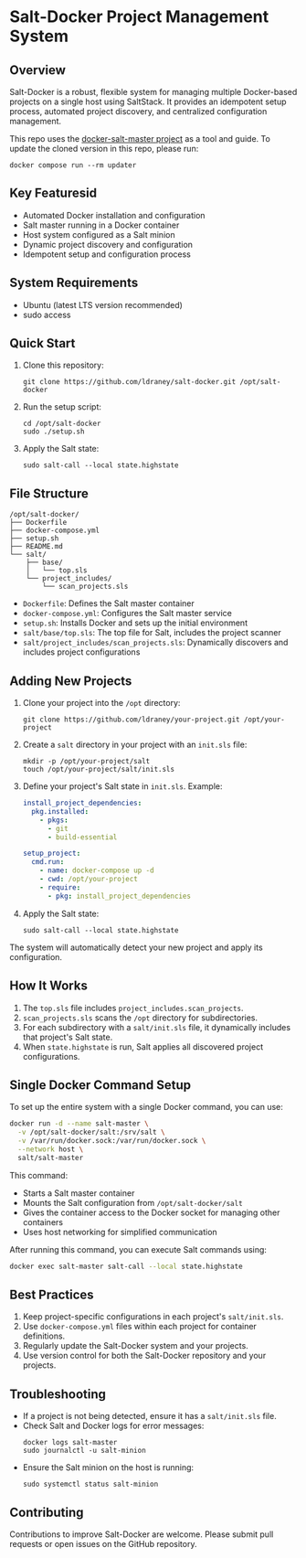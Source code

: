 # Salt-Docker Project Management System

## Overview

Salt-Docker is a robust, flexible system for managing multiple Docker-based projects on a single host using SaltStack. It provides an idempotent setup process, automated project discovery, and centralized configuration management.

This repo uses the [docker-salt-master project](https://github.com/cdalvaro/docker-salt-master) as a tool and guide. 
To update the cloned version in this repo, please run:
```
docker compose run --rm updater
```

## Key Featuresid

- Automated Docker installation and configuration
- Salt master running in a Docker container
- Host system configured as a Salt minion
- Dynamic project discovery and configuration
- Idempotent setup and configuration process

## System Requirements

- Ubuntu (latest LTS version recommended)
- sudo access

## Quick Start

1. Clone this repository:
   ```
   git clone https://github.com/ldraney/salt-docker.git /opt/salt-docker
   ```

2. Run the setup script:
   ```
   cd /opt/salt-docker
   sudo ./setup.sh
   ```

3. Apply the Salt state:
   ```
   sudo salt-call --local state.highstate
   ```

## File Structure

```
/opt/salt-docker/
├── Dockerfile
├── docker-compose.yml
├── setup.sh
├── README.md
└── salt/
    ├── base/
    │   └── top.sls
    └── project_includes/
        └── scan_projects.sls
```

- `Dockerfile`: Defines the Salt master container
- `docker-compose.yml`: Configures the Salt master service
- `setup.sh`: Installs Docker and sets up the initial environment
- `salt/base/top.sls`: The top file for Salt, includes the project scanner
- `salt/project_includes/scan_projects.sls`: Dynamically discovers and includes project configurations

## Adding New Projects

1. Clone your project into the `/opt` directory:
   ```
   git clone https://github.com/ldraney/your-project.git /opt/your-project
   ```

2. Create a `salt` directory in your project with an `init.sls` file:
   ```
   mkdir -p /opt/your-project/salt
   touch /opt/your-project/salt/init.sls
   ```

3. Define your project's Salt state in `init.sls`. Example:
   ```yaml
   install_project_dependencies:
     pkg.installed:
       - pkgs:
         - git
         - build-essential

   setup_project:
     cmd.run:
       - name: docker-compose up -d
       - cwd: /opt/your-project
       - require:
         - pkg: install_project_dependencies
   ```

4. Apply the Salt state:
   ```
   sudo salt-call --local state.highstate
   ```

The system will automatically detect your new project and apply its configuration.

## How It Works

1. The `top.sls` file includes `project_includes.scan_projects`.
2. `scan_projects.sls` scans the `/opt` directory for subdirectories.
3. For each subdirectory with a `salt/init.sls` file, it dynamically includes that project's Salt state.
4. When `state.highstate` is run, Salt applies all discovered project configurations.

## Single Docker Command Setup

To set up the entire system with a single Docker command, you can use:

```bash
docker run -d --name salt-master \
  -v /opt/salt-docker/salt:/srv/salt \
  -v /var/run/docker.sock:/var/run/docker.sock \
  --network host \
  salt/salt-master
```

This command:
- Starts a Salt master container
- Mounts the Salt configuration from `/opt/salt-docker/salt`
- Gives the container access to the Docker socket for managing other containers
- Uses host networking for simplified communication

After running this command, you can execute Salt commands using:

```bash
docker exec salt-master salt-call --local state.highstate
```

## Best Practices

1. Keep project-specific configurations in each project's `salt/init.sls`.
2. Use `docker-compose.yml` files within each project for container definitions.
3. Regularly update the Salt-Docker system and your projects.
4. Use version control for both the Salt-Docker repository and your projects.

## Troubleshooting

- If a project is not being detected, ensure it has a `salt/init.sls` file.
- Check Salt and Docker logs for error messages:
  ```
  docker logs salt-master
  sudo journalctl -u salt-minion
  ```
- Ensure the Salt minion on the host is running:
  ```
  sudo systemctl status salt-minion
  ```

## Contributing

Contributions to improve Salt-Docker are welcome. Please submit pull requests or open issues on the GitHub repository.
